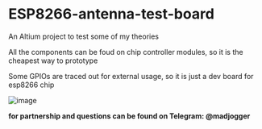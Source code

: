 # ESP8266-antenna-test-board
An Altium project to test some of my theories

All the components can be foud on chip controller modules, so it is the cheapest way to prototype 

Some GPIOs are traced out for external usage, so it is just a dev board for esp8266 chip

![image](https://github.com/user-attachments/assets/51e4573c-5e1c-4e2c-8d06-e1ab1bc57c98)

**for partnership and questions can be found on Telegram: @madjogger**
